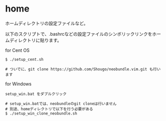 home
====

ホームディレクトリの設定ファイルなど。

以下のスクリプトで、.bashrcなどの設定ファイルのシンボリックリンクをホームディレクトリに貼ります。

for Cent OS

    $ ./setup_cent.sh
    
    # ついでに、git clone https://github.com/Shougo/neobundle.vim.git も行います

for Windows

    setup_win.bat をダブルクリック
    
    # setup_win.batでは、neobundleのgit cloneは行いません
    # 別途、homeディレクトリで以下を行う必要がある
    $ ./setup_win_clone_neobundle.sh

